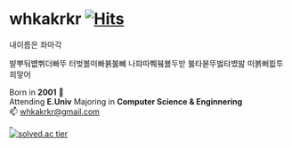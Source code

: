<!--
**whkakrkr/whkakrkr** is a ✨ _special_ ✨ repository because its `README.md` (this file) appears on your GitHub profile.
-->
# whkakrkr   [![Hits](https://hits.seeyoufarm.com/api/count/incr/badge.svg?url=https%3A%2F%2Fgithub.com%2Fwhkakrkr&count_bg=%23000000&title_bg=%23FAB0B0&icon=lg.svg&icon_color=%23000000&title=hits&edge_flat=false)](https://hits.seeyoufarm.com)   

내이름은 좌마각   

뱔뿌둬뱺쀠더빠뚜
터벚봃떠빠뷹붏뼤
나퍄따쀄븈뵳두받
붏타볻뚜벓탸볐밢
떠볽뻐뷦투희맣어 

Born in **2001** :cake:     
Attending **E.Univ** Majoring in **Computer Science & Enginnering**   
📫 whkakrkr@gmail.com    
_   
[![solved.ac tier](http://mazassumnida.wtf/api/generate_badge?boj=whkakrkr)](https://solved.ac/whkakrkr)   
